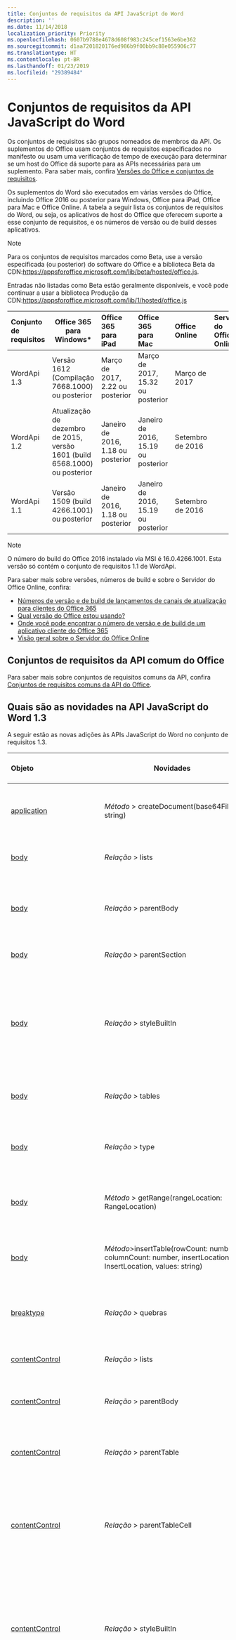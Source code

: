 ```yaml
---
title: Conjuntos de requisitos da API JavaScript do Word
description: ''
ms.date: 11/14/2018
localization_priority: Priority
ms.openlocfilehash: 0607b9788e4678d608f983c245cef1563e6be362
ms.sourcegitcommit: d1aa7201820176ed986b9f00bb9c88e055906c77
ms.translationtype: HT
ms.contentlocale: pt-BR
ms.lasthandoff: 01/23/2019
ms.locfileid: "29389484"
---
```

# <a name="word-javascript-api-requirement-sets"></a>Conjuntos de requisitos da API JavaScript do Word

Os conjuntos de requisitos são grupos nomeados de membros da API. Os suplementos do Office usam conjuntos de requisitos especificados no manifesto ou usam uma verificação de tempo de execução para determinar se um host do Office dá suporte para as APIs necessárias para um suplemento. Para saber mais, confira [Versões do Office e conjuntos de requisitos](https://docs.microsoft.com/office/dev/add-ins/develop/office-versions-and-requirement-sets).

Os suplementos do Word são executados em várias versões do Office, incluindo Office 2016 ou posterior para Windows, Office para iPad, Office para Mac e Office Online. A tabela a seguir lista os conjuntos de requisitos do Word, ou seja, os aplicativos de host do Office que oferecem suporte a esse conjunto de requisitos, e os números de versão ou de build desses aplicativos.

> [!NOTE]
> Para os conjuntos de requisitos marcados como Beta, use a versão especificada (ou posterior) do software do Office e a biblioteca Beta da CDN:https://appsforoffice.microsoft.com/lib/beta/hosted/office.js.
> 
> Entradas não listadas como Beta estão geralmente disponíveis, e você pode continuar a usar a biblioteca Produção da CDN:https://appsforoffice.microsoft.com/lib/1/hosted/office.js

|  Conjunto de requisitos  |   Office 365 para Windows\*  |  Office 365 para iPad  |  Office 365 para Mac  | Office Online  | Servidor do Office Online  |
|:-----|-----|:-----|:-----|:-----|:-----|
| WordApi 1.3 | Versão 1612 (Compilação 7668.1000) ou posterior| Março de 2017, 2.22 ou posterior | Março de 2017, 15.32 ou posterior| Março de 2017 ||
| WordApi 1.2  | Atualização de dezembro de 2015, versão 1601 (build 6568.1000) ou posterior | Janeiro de 2016, 1.18 ou posterior | Janeiro de 2016, 15.19 ou posterior| Setembro de 2016 | |
| WordApi 1.1  | Versão 1509 (build 4266.1001) ou posterior| Janeiro de 2016, 1.18 ou posterior | Janeiro de 2016, 15.19 ou posterior| Setembro de 2016 | |

> [!NOTE]
> O número do build do Office 2016 instalado via MSI é 16.0.4266.1001. Esta versão só contém o conjunto de requisitos 1.1 de WordApi.

Para saber mais sobre versões, números de build e sobre o Servidor do Office Online, confira:

- 
  [Números de versão e de build de lançamentos de canais de atualização para clientes do Office 365](https://support.office.com/article/version-and-build-numbers-of-update-channel-releases-ae942449-1fca-4484-898b-a933ea23def7)
- [Qual versão do Office estou usando?](https://support.office.com/article/What-version-of-Office-am-I-using-932788b8-a3ce-44bf-bb09-e334518b8b19)
- 
  [Onde você pode encontrar o número de versão e de build de um aplicativo cliente do Office 365](https://support.office.com/article/version-and-build-numbers-of-update-channel-releases-ae942449-1fca-4484-898b-a933ea23def7)
- [Visão geral sobre o Servidor do Office Online](https://docs.microsoft.com/officeonlineserver/office-online-server-overview)

## <a name="office-common-api-requirement-sets"></a>Conjuntos de requisitos da API comum do Office

Para saber mais sobre conjuntos de requisitos comuns da API, confira [Conjuntos de requisitos comuns da API do Office](office-add-in-requirement-sets.md).

## <a name="whats-new-in-word-javascript-api-13"></a>Quais são as novidades na API JavaScript do Word 1.3 

A seguir estão as novas adições às APIs JavaScript do Word no conjunto de requisitos 1.3. 

|Objeto| Novidades| Descrição|Conjunto de requisitos| 
|:-----|-----|:----|:----| 
|[application](/javascript/api/word/word.application)|_Método_ > createDocument(base64File: string) | Cria um novo documento usando um arquivo .docx codificado em base64. Somente leitura.|1.3|
|[body](/javascript/api/word/word.body)|_Relação_ > lists|Obtém a coleção de listas de objetos no corpo. Somente leitura.|1.3|
|[body](/javascript/api/word/word.body)|_Relação_ > parentBody|Obtém o corpo pai do corpo. Por exemplo, o corpo pai do corpo de uma célula de tabela poderia ser um cabeçalho. Somente leitura.|1.3|
|[body](/javascript/api/word/word.body)|_Relação_ > parentSection|Obtém a seção pai do corpo. Somente leitura.|1.3|
|[body](/javascript/api/word/word.body)|_Relação_ > styleBuiltIn|Obtém ou define o nome do estilo interno para o corpo. Use esta propriedade para estilos internos que são portáteis entre localidades. Para usar estilos personalizados ou nomes de estilo localizados, confira a propriedade "estilo".|1.3|
|[body](/javascript/api/word/word.body)|_Relação_ > tables|Obtém a coleção de tabelas de objetos no corpo. Somente leitura.|1.3|
|[body](/javascript/api/word/word.body)|_Relação_ > type|Obtém o tipo do corpo. O tipo pode ser 'MainDoc', 'Section', 'Header', 'Footer' ou 'TableCell'. Somente leitura.|1.3|
|[body](/javascript/api/word/word.body)|_Método_ > getRange(rangeLocation: RangeLocation)|Obtém o corpo todo, ou então, os pontos inicial ou final do corpo, como um intervalo.|1.3|
|[body](/javascript/api/word/word.body)|_Método_>insertTable(rowCount: number, columnCount: number, insertLocation: InsertLocation, values: string)|Insere uma tabela com a quantidade especificada de linhas e colunas. O valor de insertLocation pode ser 'Start' ou 'End'.|1.3|
|[breaktype](/javascript/api/word/word.breaktype)|_Relação_ > quebras|Especifica a forma de uma quebra de: linha, a página ou tipo de seção. Somente leitura.|1.3|
|[contentControl](/javascript/api/word/word.contentcontrol)|_Relação_ > lists|Obtém a coleção de listas de objetos no controle de conteúdo. Somente leitura.|1.3|
|[contentControl](/javascript/api/word/word.contentcontrol)|_Relação_ > parentBody|Obtém o corpo pai do controle de conteúdo. Somente leitura.|1.3|
|[contentControl](/javascript/api/word/word.contentcontrol)|_Relação_ > parentTable|Obtém a tabela que contém o controle de conteúdo. Retorna um objeto nulo se não estiver contido em uma tabela. Somente leitura.|1.3|
|[contentControl](/javascript/api/word/word.contentcontrol)|_Relação_ > parentTableCell|Obtém a célula de tabela que contém o controle de conteúdo. Retorna um objeto nulo se não estiver contido em uma célula de tabela. Somente leitura.|1.3|
|[contentControl](/javascript/api/word/word.contentcontrol)|_Relação_ > styleBuiltIn|Obtém ou define o nome do estilo interno para o controle de conteúdo. Use esta propriedade para estilos internos que são portáteis entre localidades. Para usar estilos personalizados ou nomes de estilo localizados, confira a propriedade "estilo".|1.3|
|[contentControl](/javascript/api/word/word.contentcontrol)|_Relação_ > subtype|Obtém o subtipo de controle de conteúdo. O subtipo pode ser 'RichTextInline', 'RichTextParagraphs', 'RichTextTableCell', 'RichTextTableRow' e 'RichTextTable' para controles de conteúdo em rich text. Somente leitura.|1.3|
|[contentControl](/javascript/api/word/word.contentcontrol)|_Relação_ > tables|Obtém a coleção de objetos de tabela no controle de conteúdo. Somente leitura.|1.3|
|[contentControl](/javascript/api/word/word.contentcontrol)|_Método_ > getRange(rangeLocation: RangeLocation)|Obtém o controle de todo o conteúdo, ou então, os pontos inicial ou final do controle de conteúdo, como um intervalo.|1.3|
|[contentControl](/javascript/api/word/word.contentcontrol)|_Método_ > getTextRanges (endingMarks: string, trimSpacing: bool)|Obtém os intervalos de texto no controle de conteúdo usando marcas de pontuação e/ou outras marcas finais.|1.3|
|[contentControl](/javascript/api/word/word.contentcontrol)|_Método_>insertTable(rowCount: number, columnCount: number, insertLocation: InsertLocation, values: string)|Insere uma tabela com a quantidade especificada de linhas e colunas dentro ou próxima do controle de conteúdo. O valor de insertLocation pode ser 'Start', 'End', 'Before' ou 'After'.|1.3|
|[contentControl](/javascript/api/word/word.contentcontrol)|_Método_> split(delimiters: string[], multiParagraphs: bool, trimDelimiters: bool, trimSpacing: bool)|Divide o controle de conteúdo em intervalos filho usando delimitadores.|1.3|
|[contentControlCollection](/javascript/api/word/word.contentcontrolcollection)|_Método_getByTypes(types: ContentControlType)|Obtém os controles de conteúdo com os tipos e/ou subtipos especificados.|1.3|
|[contentControlCollection](/javascript/api/word/word.contentcontrolcollection)|_Método_ > getFirst()|Obtém o primeiro controle de conteúdo nesta coleção.|1.3|
|[customProperty](/javascript/api/word/word.customproperty)|_Propriedade_ > key|Obtém a chave da propriedade personalizada. Somente leitura. |1.3|
|[customProperty](/javascript/api/word/word.customproperty)|_Propriedade_ > value|Obtém ou define o valor da propriedade personalizada.|1.3|
|[customProperty](/javascript/api/word/word.customproperty)|_Relação_ > type|Obtém o tipo de valor da propriedade personalizada. Somente leitura.|1.3|
|[customProperty](/javascript/api/word/word.customproperty)|_Método_ > Delete()|Exclui a propriedade personalizada.|1.3|
|[customPropertyCollection](/javascript/api/word/word.custompropertycollection)|_Propriedade_ > itens|Uma coleção de objetos customProperty. Somente leitura.|1.3|
|[customPropertyCollection](/javascript/api/word/word.custompropertycollection)|_Método_ > deleteAll()|Exclui todas as propriedades personalizadas nesta coleção.|1.3|
|[customPropertyCollection](/javascript/api/word/word.custompropertycollection)|_Método_ > getCount()|Obtém a contagem das propriedades personalizadas.|1.3|
|[customPropertyCollection](/javascript/api/word/word.custompropertycollection)|_Método_ > getItem(key: string)|Obtém um objeto de propriedade personalizada por sua chave, que diferencia maiúsculas de minúsculas.|1.3|
|[customPropertyCollection](/javascript/api/word/word.custompropertycollection)|_Método_ > set(key: string, value: object)|Cria ou define uma propriedade personalizada.|1.3|
|[document](/javascript/api/word/word.document)|_Relação_ > properties|Obtém as propriedades do documento atual. Somente leitura.|1.3|
|[documentCreated](/javascript/api/word/word.documentcreated)|_Método_ > open()|Abra o documento.|1.3|
|[documentProperties](/javascript/api/word/word.documentproperties)|_Propriedade_ > applicationName|Obtém o nome do aplicativo do documento. Somente leitura.|1.3|
|[documentProperties](/javascript/api/word/word.documentproperties)|_Propriedade_ > author|Obtém ou define o autor do documento.|1.3|
|[documentProperties](/javascript/api/word/word.documentproperties)|_Propriedade_ > category|Obtém ou define a categoria do documento.|1.3|
|[documentProperties](/javascript/api/word/word.documentproperties)|_Propriedade_ > comments|Obtém ou define os comentários do documento.|1.3|
|[documentProperties](/javascript/api/word/word.documentproperties)|_Propriedade_ > company|Obtém ou define a empresa do documento.|1.3|
|[documentProperties](/javascript/api/word/word.documentproperties)|_Propriedade_ > format|Obtém ou define o formato do documento.|1.3|
|[documentProperties](/javascript/api/word/word.documentproperties)|_Propriedade_ > keywords|Obtém ou define as palavras-chave do documento.|1.3|
|[documentProperties](/javascript/api/word/word.documentproperties)|_Propriedade_ > lastAuthor|Obtém ou define o último autor do documento.|1.3|
|[documentProperties](/javascript/api/word/word.documentproperties)|_Propriedade_ > manager|Obtém ou define o gerenciador do documento.|1.3|
|[documentProperties](/javascript/api/word/word.documentproperties)|_Propriedade_ > revisionNumber|Obtém o número de revisão do documento. Somente leitura.|1.3|
|[documentProperties](/javascript/api/word/word.documentproperties)|_Propriedade_ > security|Obtém a segurança do documento. Somente leitura.|1.3|
|[documentProperties](/javascript/api/word/word.documentproperties)|_Propriedade_ > subject|Obtém ou define o assunto do documento.|1.3|
|[documentProperties](/javascript/api/word/word.documentproperties)|_Propriedade_ > template|Obtém o modelo do documento. Somente leitura.|1.3|
|[documentProperties](/javascript/api/word/word.documentproperties)|_Propriedade_ > title|Obtém ou define o título do documento.|1.3|
|[documentProperties](/javascript/api/word/word.documentproperties)|_Relação_ > creationDate|Obtém a data de criação do documento. Somente leitura.|1.3|
|[documentProperties](/javascript/api/word/word.documentproperties)|_Relação_ > customProperties|Obtém a coleção de propriedades personalizadas do documento. Somente leitura.|1.3|
|[documentProperties](/javascript/api/word/word.documentproperties)|_Relação_ > lastPrintDate|Obtém a data de impressão do documento. Somente leitura.|1.3|
|[documentProperties](/javascript/api/word/word.documentproperties)|_Relação_ > lastSaveTime|Obtém a hora em que o documento foi salvo pela última vez. Somente leitura.|1.3|
|[inlinePicture](/javascript/api/word/word.inlinepicture)|_Relação_ > parentTable|Obtém a tabela que contém a imagem embutida. Retorna um objeto nulo se não estiver contido em uma tabela. Somente leitura.|1.3|
|[inlinePicture](/javascript/api/word/word.inlinepicture)|_Relação_ > parentTableCell|Obtém a célula de tabela que contém a imagem embutida. Retorna um objeto nulo se não estiver contido em uma célula de tabela. Somente leitura.|1.3|
|[inlinePicture](/javascript/api/word/word.inlinepicture)|_Método_ > getNext()|Obtém a próxima imagem embutida.|1.3|
|[inlinePicture](/javascript/api/word/word.inlinepicture)|_Método_ > getRange(rangeLocation: RangeLocation)|Obtém a imagem, ou então, os pontos inicial ou final da imagem, como um intervalo.|1.3|
|[inlinePictureCollection](/javascript/api/word/word.inlinepicturecollection)|_Método_ > getFirst()|Obtém a primeira imagem embutida nesta coleção.|1.3|
|[list](/javascript/api/word/word.list)|_Propriedade_ > id|Obtém a id da lista. Somente leitura.|1.3|
|[list](/javascript/api/word/word.list)|_Propriedade_ > levelExistences|Verifica se cada um dos 9 níveis existe na lista. Um valor true indica que o nível existe, o que significa que há pelo menos um item de lista nesse nível. Somente leitura.|1.3|
|[list](/javascript/api/word/word.list)|_Relação_ > levelTypes|Obtém todos os tipos de nível 9 na lista. Cada tipo pode ser 'Bullet', 'Number' ou 'Picture'. Somente leitura.|1.3|
|[list](/javascript/api/word/word.list)|_Relação_ > paragraphs|Obtém parágrafos na lista. Somente leitura.|1.3|
|[lista](/javascript/api/word/word.list)|_Método_getLevelParagraphs(level: number)|Obtém os parágrafos que ocorrem no nível especificado na lista.|1.3|
|[lista](/javascript/api/word/word.list)|_Método_> getLevelString(level: number)|Obtém o marcador, o número ou a imagem no nível especificado como uma cadeia de caracteres.|1.3|
|[lista](/javascript/api/word/word.list)|_Método_>insertParagraph(paragraphText: string, insertLocation: InsertLocation)|Insere um parágrafo no local especificado. O valor de insertLocation pode ser 'Start', 'End', 'Before' ou 'After'.|1.3|
|[lista](/javascript/api/word/word.list)|_Método_> setLevelAlignment(level: number, alignment: Alignment)|Define o alinhamento do marcador, o número ou a imagem no nível especificado na lista.|1.3|
|[lista](/javascript/api/word/word.list)|_Método_> setLevelBullet(level: number, listBullet: ListBullet, charCode: number, fontName: string)|Define o formato de marcador no nível especificado na lista. Se o marcador é 'Custom', o charCode é necessário.|1.3|
|[lista](/javascript/api/word/word.list)|_Método_ > setLevelIndents(level: number, textIndent: float, textIndent: float)|Define os dois recuos do nível especificado na lista.|1.3|
|[lista](/javascript/api/word/word.list)|_Método_ > setLevelNumbering(level: number, listNumbering: ListNumbering, formatString: object[])|Define o formato de numeração no nível especificado na lista.|1.3|
|[lista](/javascript/api/word/word.list)|_Método_> setLevelStartingNumber(level: number, startingNumber: number)|Define o número inicial no nível especificado na lista. O valor padrão é 1.|1.3|
|[listCollection](/javascript/api/word/word.listcollection)|_Propriedade_ > itens|Uma coleção de objetos de lista. Somente leitura.|1.3|
|[listCollection](/javascript/api/word/word.listcollection)|_Método_> getById(id: number)|Obtém uma lista por seu identificador.|1.3|
|[listCollection](/javascript/api/word/word.listcollection)|_Método_ > getFirst()|Obtém a primeira lista nesta coleção.|1.3|
|[listCollection](/javascript/api/word/word.listcollection)|_Método_ > getItem(index: number)|Obtém um objeto de lista por seu índice na coleção.|1.3|
|[listItem](/javascript/api/word/word.listitem)|_Propriedade_ > level|Obtém ou define o nível do item na lista.|1.3|
|[listItem](/javascript/api/word/word.listitem)|_Propriedade_ > listString|Obtém o marcador de item de lista, o número ou a imagem como uma cadeia de caracteres. Somente leitura.|1.3|
|[listItem](/javascript/api/word/word.listitem)|_Propriedade_ > siblingIndex|Obtém o número da ordem de item de lista em relação a seus irmãos. Somente leitura.|1.3|
|[listItem](/javascript/api/word/word.listitem)|_Método_ > getAncestor(parentOnly: bool)|Obtém o pai do item de lista ou o ancestral mais próximo se o pai não existir.|1.3|
|[listItem](/javascript/api/word/word.listitem)|_Método_ > getDescendants(directChildrenOnly: bool)|Obtém todos os itens de lista descendentes do item de lista.|1.3|
|[paragraph](/javascript/api/word/word.paragraph)|_Propriedade_ > isLastParagraph|Indica que o parágrafo é o último dentro do corpo do pai. Somente leitura.|1.3|
|[paragraph](/javascript/api/word/word.paragraph)|_Propriedade_ > isListItem|Verifica se o parágrafo é um item da lista. Somente leitura.|1.3|
|[paragraph](/javascript/api/word/word.paragraph)|_Propriedade_ > tableNestingLevel|Obtém o nível da tabela do parágrafo. Retorna 0 se o parágrafo não estiver em uma tabela. Somente leitura.|1.3|
|[paragraph](/javascript/api/word/word.paragraph)|_Relação_ > list|Obtém a lista à qual pertence esse parágrafo. Retorna um objeto nulo se o parágrafo não estiver em uma lista. Somente leitura.|1.3|
|[paragraph](/javascript/api/word/word.paragraph)|_Relação_ > listItem|Obtém o ListItem para o parágrafo. Retorna um objeto nulo se o parágrafo não fizer parte de uma lista. Somente leitura.|1.3|
|[paragraph](/javascript/api/word/word.paragraph)|_Relação_ > parentBody|Obtém o corpo pai do parágrafo. Somente leitura.|1.3|
|[paragraph](/javascript/api/word/word.paragraph)|_Relação_ > parentTable|Obtém a tabela que contém o parágrafo. Retorna um objeto nulo se não estiver contido em uma tabela. Somente leitura.|1.3|
|[paragraph](/javascript/api/word/word.paragraph)|_Relação_ > parentTableCell|Obtém a célula de tabela que contém o parágrafo. Retorna um objeto nulo se não estiver contido em uma célula de tabela. Somente leitura.|1.3|
|[paragraph](/javascript/api/word/word.paragraph)|_Relação_ > styleBuiltIn|Obtém ou define o nome do estilo interno para o parágrafo. Use esta propriedade para estilos internos que são portáteis entre localidades. Para usar estilos personalizados ou nomes de estilo localizados, confira a propriedade "estilo".|1.3|
|[paragraph](/javascript/api/word/word.paragraph)|_Método_ > attachToList (listId: número nível: número)|Permite que o parágrafo ingresse em uma lista existente no nível especificado. Falhará se o parágrafo não puder ingressar na lista ou se o parágrafo já for um item da lista.|1.3|
|[paragraph](/javascript/api/word/word.paragraph)|_Método_ > detachFromList()|Move este parágrafo para fora de sua lista, caso o parágrafo seja um item da lista.|1.3|
|[paragraph](/javascript/api/word/word.paragraph)|_Método_ > getNext()|Obtém o próximo parágrafo.|1.3|
|[paragraph](/javascript/api/word/word.paragraph)|_Método_ > getPrevious()|Obtém o parágrafo anterior.|1.3|
|[paragraph](/javascript/api/word/word.paragraph)|_Método_ > getRange(rangeLocation: RangeLocation)|Obtém o parágrafo inteiro, ou então, os pontos inicial ou final do parágrafo, como um intervalo.|1.3|
|[paragraph](/javascript/api/word/word.paragraph)|_Método_ > getTextRanges (endingMarks: string, trimSpacing: bool)|Obtém os intervalos de texto no parágrafo usando marcas de pontuação e/ou outras marcas finais.|1.3|
|[paragraph](/javascript/api/word/word.paragraph)|_Método_>insertTable(rowCount: number, columnCount: number, insertLocation: InsertLocation, values: string)|Insere uma tabela com a quantidade especificada de linhas e colunas. O valor de insertLocation pode ser 'Before' ou 'After'.|1.3|
|[paragraph](/javascript/api/word/word.paragraph)|_Método_ > split(delimiters: string[], trimDelimiters: bool, trimSpacing: bool)|Divide o parágrafo em intervalos filho usando delimitadores.|1.3|
|[paragraph](/javascript/api/word/word.paragraph)|_Método_ > startNewList()|Inicia uma nova lista com este parágrafo. Falhará se o parágrafo já for um item da lista.|1.3|
|[paragraphCollection](/javascript/api/word/word.paragraphcollection)|_Método_ > getFirst()|Obtém o primeiro parágrafo nesta coleção.|1.3|
|[paragraphCollection](/javascript/api/word/word.paragraphcollection)|_Método_ > getLast()|Obtém o último parágrafo nesta coleção.|1.3|
|[range](/javascript/api/word/word.range)|_Propriedade_ > hiperlink|Obtém o primeiro hiperlink no intervalo ou define um hiperlink no intervalo. Todos os hiperlinks no intervalo são excluídos quando você configura um novo hiperlink no intervalo. Use um caractere newline ('\n') para separar a parte de endereço da parte de local opcional.|1.3|
|[range](/javascript/api/word/word.range)|_Propriedade_ > isEmpty|Verifica se o comprimento do intervalo é zero. Somente leitura.|1.3|
|[range](/javascript/api/word/word.range)|_Relação_ > lists|Obtém a coleção de listas de objetos no intervalo. Somente leitura.|1.3|
|[range](/javascript/api/word/word.range)|_Relação_ > parentBody|Obtém o corpo pai do intervalo. Somente leitura.|1.3|
|[range](/javascript/api/word/word.range)|_Relação_ > parentTable|Obtém a tabela que contém o intervalo. Retorna nulo se não estiver contido em uma tabela. Somente leitura.|1.3|
|[range](/javascript/api/word/word.range)|_Relação_ > parentTableCell|Obtém a célula de tabela que contém o intervalo. Retorna um objeto nulo se não estiver contido em uma célula de tabela. Somente leitura.|1.3|
|[range](/javascript/api/word/word.range)|_Relação_ > styleBuiltIn|Obtém ou define o nome do estilo interno para o intervalo. Use esta propriedade para estilos internos que são portáteis entre localidades. Para usar estilos personalizados ou nomes de estilo localizados, confira a propriedade "estilo".|1.3|
|[range](/javascript/api/word/word.range)|_Relação_ > tables|Obtém a coleção de tabelas de objetos no intervalo. Somente leitura.|1.3|
|[range](/javascript/api/word/word.range)|_Método_ > compareLocationWith(range: Range)|Compara o local deste intervalo com a localização de outro intervalo.|1.3|
|[range](/javascript/api/word/word.range)|_Método_ > expandTo(range: Range)|Retorna um novo intervalo que se estende a partir deste intervalo em qualquer direção para cobrir outro intervalo. Este intervalo não é alterado.|1.3|
|[range](/javascript/api/word/word.range)|_Método_ > getHyperlinkRanges()|Obtém intervalos filho de hiperlink dentro do intervalo.|1.3|
|[range](/javascript/api/word/word.range)|_Método_ > getNextTextRange (endingMarks: cadeia de caracteres, trimSpacing: bool)|Obtém o próximo intervalo de texto usando marcas de pontuação e/ou outras marcas finais.|1.3|
|[range](/javascript/api/word/word.range)|_Método_ > getRange(rangeLocation: RangeLocation)|Clona o intervalo, ou então, obtém os pontos inicial ou final do intervalo como um novo intervalo.|1.3|
|[range](/javascript/api/word/word.range)|_Método_ > getTextRanges (endingMarks: string, trimSpacing: bool)|Obtém os intervalos filho do texto no parágrafo usando marcas de pontuação e/ou outras marcas finais.|1.3|
|[range](/javascript/api/word/word.range)|_Método_>insertTable(rowCount: number, columnCount: number, insertLocation: InsertLocation, values: string)|Insere uma tabela com a quantidade especificada de linhas e colunas. O valor de insertLocation pode ser 'Before' ou 'After'.|1.3|
|[range](/javascript/api/word/word.range)|_Método_ > intersectWith(range: Range)|Retorna um novo intervalo como ponto de interseção deste intervalo com outro intervalo. Este intervalo não é alterado.|1.3|
|[range](/javascript/api/word/word.range)|_Método_> split(delimiters: string[], multiParagraphs: bool, trimDelimiters: bool, trimSpacing: bool)|Divide o intervalo em intervalos filho usando delimitadores.|1.3|
|[rangeCollection](/javascript/api/word/word.rangecollection)|_Propriedade_ > itens|Uma coleção de objetos de intervalo. Somente leitura.|1.3|
|[rangeCollection](/javascript/api/word/word.rangecollection)|_Método_ > getFirst()|Obtém o primeiro intervalo nesta coleção.|1.3|
|[rangeCollection](/javascript/api/word/word.rangecollection)|_Método_ > getItem(index: number)|Obtém um objeto de intervalo por seu índice na coleção.|1.3|
|[requestContext](/javascript/api/word/word.requestcontext)|_Método_ > carregar (objeto: objeto, a opção: objeto)|Preenche o objeto proxy criado na camada JavaScript com a propriedade e as opções especificadas no parâmetro. |1.3|
|[requestContext](/javascript/api/word/word.requestcontext)|_Método_ > sync()|Envia a fila de solicitações para o Word e retorna um objeto Promise, que pode ser usado para o encadeamento de mais ações.|1.3|
|[section](/javascript/api/word/word.section)|_Método_ > getNext()|Obtém a próxima seção.|1.3|
|[sectionCollection](/javascript/api/word/word.sectioncollection)|_Método_ > getFirst()|Obtém a primeira seção nesta coleção.|1.3|
|[table](/javascript/api/word/word.table)|_Propriedade_ > headerRowCount|Obtém e define o número de linhas de cabeçalho.|1.3|
|[table](/javascript/api/word/word.table)|_Propriedade_ > height|Obtém a altura da tabela em pontos. Somente leitura.|1.3|
|[table](/javascript/api/word/word.table)|_Propriedade_ > isUniform|Indica se todas as linhas de tabela são uniformes. Somente leitura.|1.3|
|[table](/javascript/api/word/word.table)|_Propriedade_ > nestingLevel|Obtém o nível de aninhamento da tabela. Tabelas de nível superior têm o nível 1. Somente leitura.|1.3|
|[table](/javascript/api/word/word.table)|_Propriedade_ > rowCount|Obtém a quantidade de linhas na tabela. Somente leitura.|1.3|
|[table](/javascript/api/word/word.table)|_Propriedade_ > shadingColor|Obtém e define a cor de sombreamento.|1.3|
|[table](/javascript/api/word/word.table)|_Propriedade_ > style|Obtém ou define o nome do estilo usado para a tabela. Use esta propriedade de estilos personalizados e nomes de estilo localizados. Para usar os estilos internos que são portáteis entre localidades, confira a propriedade "styleBuiltIn".|1.3|
|[table](/javascript/api/word/word.table)|_Propriedade_ > styleBandedColumns|Obtém e define se a tabela tem colunas em tiras.|1.3|
|[table](/javascript/api/word/word.table)|_Propriedade_ > styleBandedRows|Obtém e define se a tabela tem linhas em tiras.|1.3|
|[table](/javascript/api/word/word.table)|_Propriedade_ > styleFirstColumn|Obtém e define se a tabela tem uma primeira coluna com um estilo especial.|1.3|
|[table](/javascript/api/word/word.table)|_Propriedade_ > styleLastColumn|Obtém e define se a tabela tem uma última coluna com um estilo especial.|1.3|
|[table](/javascript/api/word/word.table)|_Propriedade_ > styleTotalRow|Obtém e define se a tabela tem uma (última) linha total com um estilo especial.|1.3|
|[table](/javascript/api/word/word.table)|_Propriedade_ > values|Obtém e define os valores de texto na tabela, como uma matriz de Javascript 2D.|1.3|
|[table](/javascript/api/word/word.table)|_Propriedade_ > width|Obtém e define a largura da tabela em pontos.|1.3|
|[table](/javascript/api/word/word.table)|_Relação_ > font|Obtém a fonte. Use isto para obter e definir o nome, o tamanho e a cor da fonte, além de outras propriedades. Somente leitura.|1.3|
|[table](/javascript/api/word/word.table)|_Relação_ > horizontalAlignment|Obtém e define o alinhamento horizontal de cada célula na tabela. O valor pode ser 'left', 'centered', 'right' ou 'justified'.|1.3|
|[table](/javascript/api/word/word.table)|_Relação_ > paragraphAfter|Obtém o parágrafo após a tabela. Somente leitura.|1.3|
|[table](/javascript/api/word/word.table)|_Relação_ > paragraphBefore|Obtém o parágrafo antes da tabela. Somente leitura.|1.3|
|[table](/javascript/api/word/word.table)|_Relação_ > parentBody|Obtém o corpo pai da tabela. Somente leitura.|1.3|
|[table](/javascript/api/word/word.table)|_Relação_ > parentContentControl|Obtém o controle de conteúdo que contém a tabela. Somente leitura.|1.3|
|[table](/javascript/api/word/word.table)|_Relação_ > parentTable|Obtém a tabela que contém esta tabela. Retorna um objeto nulo se não estiver contido em uma tabela. Somente leitura.|1.3|
|[table](/javascript/api/word/word.table)|_Relação_ > parentTableCell|Obtém a célula de tabela que contém esta tabela. Retorna um objeto nulo se não estiver contido em uma célula de tabela. Somente leitura.|1.3|
|[table](/javascript/api/word/word.table)|_Relação_ > rows|Obtém todas as linhas da tabela. Somente leitura.|1.3|
|[table](/javascript/api/word/word.table)|_Relação_ > styleBuiltIn|Obtém ou define o nome do estilo interno para a tabela. Use esta propriedade para estilos internos que são portáteis entre localidades. Para usar estilos personalizados ou nomes de estilo localizados, confira a propriedade "estilo".|1.3|
|[table](/javascript/api/word/word.table)|_Relação_ > tables|Obtém as tabelas filho aninhadas em um nível mais profundo. Somente leitura.|1.3|
|[table](/javascript/api/word/word.table)|_Relação_ > verticalAlignment|Obtém e define o alinhamento vertical de cada célula na tabela. O valor pode ser 'top', 'center' ou 'bottom'.|1.3|
|[table](/javascript/api/word/word.table)|_Método_>addColumns(insertLocation: InsertLocation, columnCount: number, values: string)|Adiciona colunas ao início ou no final da tabela, usando a primeira ou última coluna existente como um modelo. Isto é aplicável às tabelas uniformes. Os valores de cadeia de caracteres, se especificado, são definidos nas linhas recém-inseridas.|1.3|
|[table](/javascript/api/word/word.table)|_Método_> addRows(insertLocation: InsertLocation, rowCount: number, values: string)|Adiciona linhas ao início ou no final da tabela, usando a primeira ou última linha existente como um modelo. Os valores de cadeia de caracteres, se especificado, são definidos nas linhas recém-inseridas.|1.3|
|[table](/javascript/api/word/word.table)|_Método_ > autoFitContents()|Autoajusta as colunas da tabela para a largura do seu conteúdo.|1.3|
|[table](/javascript/api/word/word.table)|_Método_ > autoFitWindow()|Autoajusta as colunas da tabela para a largura da janela.|1.3|
|[table](/javascript/api/word/word.table)|_Método_ > clear()|Limpa o conteúdo da tabela.|1.3|
|[table](/javascript/api/word/word.table)|_Método_ > Delete()|Exclui toda a tabela.|1.3|
|[table](/javascript/api/word/word.table)|_Método_ > deleteColumns (columnIndex: número NúmeroDeColunas: número)|Exclui colunas específicas. Isto é aplicável às tabelas uniformes.|1.3|
|[table](/javascript/api/word/word.table)|_Método_ > deleteRows (rowIndex: número rowCount: número)|Exclui linha específicas.|1.3|
|[table](/javascript/api/word/word.table)|_Método_ > distributeColumns()|Distribui uniformemente a largura das colunas.|1.3|
|[table](/javascript/api/word/word.table)|_Método_ > distributeRows()|Distribui uniformemente a altura das linhas.|1.3|
|[table](/javascript/api/word/word.table)|_Método_>getBorder(borderLocation: BorderLocation)|Obtém o estilo de borda para a borda especificada.|1.3|
|[table](/javascript/api/word/word.table)|_Método_getCell(rowIndex: number, cellIndex: number)|Obtém a célula da tabela em uma linha e coluna especificada.|1.3|
|[table](/javascript/api/word/word.table)|_Método_ > getCellPadding(cellPaddingLocation: CellPaddingLocation)|Obtém o preenchimento de célula em pontos.|1.3|
|[table](/javascript/api/word/word.table)|_Método_ > getNext()|Obtém a próxima tabela.|1.3|
|[table](/javascript/api/word/word.table)|_Método_ > getRange(rangeLocation: RangeLocation)|Obtém o intervalo que contém esta tabela, ou o intervalo no início ou no final da tabela.|1.3|
|[table](/javascript/api/word/word.table)|_Método_ > insertContentControl()|Insere um controle de conteúdo na tabela.|1.3|
|[table](/javascript/api/word/word.table)|_Método_>insertParagraph(paragraphText: string, insertLocation: InsertLocation)|Insere um parágrafo no local especificado. O valor de insertLocation pode ser 'Before' ou 'After'.|1.3|
|[table](/javascript/api/word/word.table)|_Método_>insertTable(rowCount: number, columnCount: number, insertLocation: InsertLocation, values: string)|Insere uma tabela com a quantidade especificada de linhas e colunas. O valor de insertLocation pode ser 'Before' ou 'After'.|1.3|
|[table](/javascript/api/word/word.table)|_Método_ > search(searchText: string, searchOptions: ParamTypeStrings.SearchOptions)|Executa uma pesquisa com os searchOptions especificados no escopo do objeto de tabela. Os resultados da pesquisa são uma coleção de objetos de intervalo.|1.3|
|[table](/javascript/api/word/word.table)|_Método_ > select(selectionMode: SelectionMode)|Seleciona a tabela, ou então, a posição no início ou no final da tabela e navega na interface do usuário do Word até ela.|1.3|
|[table](/javascript/api/word/word.table)|_Método_ > setCellPadding(cellPaddingLocation: CellPaddingLocation, cellPadding: float)|Define o preenchimento de célula em pontos.|1.3|
|[tableBorder](/javascript/api/word/word.tableborder)|_Propriedade_ > color|Obtém ou define a cor da borda da tabela, como um valor hexadecimal ou nome.|1.3|
|[tableBorder](/javascript/api/word/word.tableborder)|_Propriedade_ > width|Obtém ou define a largura, em pontos, da borda da tabela. Não aplicável a tipos de borda de tabela que têm larguras fixas.|1.3|
|[tableBorder](/javascript/api/word/word.tableborder)|_Relação_ > type|Obtém ou define o tipo de borda da tabela.|1.3|
|[tableCell](/javascript/api/word/word.tablecell)|_Propriedade_ > cellIndex|Obtém o índice da célula em sua linha. Somente leitura.|1.3|
|[tableCell](/javascript/api/word/word.tablecell)|_Propriedade_ > columnWidth|Obtém e define a largura da coluna da célula em pontos. Isto é aplicável às tabelas uniformes.|1.3|
|[tableCell](/javascript/api/word/word.tablecell)|_Propriedade_ > rowIndex|Obtém o índice da linha da célula na tabela. Somente leitura.|1.3|
|[tableCell](/javascript/api/word/word.tablecell)|_Propriedade_ > shadingColor|Obtém ou define a cor de sombreamento da célula. Você pode definir a cor no formato "#RRGGBB" ou usando o nome da cor.|1.3|
|[tableCell](/javascript/api/word/word.tablecell)|_Propriedade_ > value|Obtém e define o texto da célula.|1.3|
|[tableCell](/javascript/api/word/word.tablecell)|_Propriedade_ > width|Obtém a largura da célula em pontos. Somente leitura.|1.3|
|[tableCell](/javascript/api/word/word.tablecell)|_Relação_ > body|Obtém o objeto do corpo da célula. Somente leitura.|1.3|
|[tableCell](/javascript/api/word/word.tablecell)|_Relação_ > horizontalAlignment|Obtém e define o alinhamento horizontal da célula. O valor pode ser 'left', 'centered', 'right' ou 'justified'.|1.3|
|[tableCell](/javascript/api/word/word.tablecell)|_Relação_ > parentRow|Obtém a linha pai da célula. Somente leitura.|1.3|
|[tableCell](/javascript/api/word/word.tablecell)|_Relação_ > parentTable|Obtém a tabela pai da célula. Somente leitura.|1.3|
|[tableCell](/javascript/api/word/word.tablecell)|_Relação_ > verticalAlignment|Obtém e define o alinhamento vertical da célula. O valor pode ser 'top', 'center' ou 'bottom'.|1.3|
|[tableCell](/javascript/api/word/word.tablecell)|_Método_ > deleteColumn()|Exclui a coluna que contém essa célula. Isto é aplicável às tabelas uniformes.|1.3|
|[tableCell](/javascript/api/word/word.tablecell)|_Método_ > deleteRow()|Exclui a linha que contém essa célula.|1.3|
|[tableCell](/javascript/api/word/word.tablecell)|_Método_>getBorder(borderLocation: BorderLocation)|Obtém o estilo de borda para a borda especificada.|1.3|
|[tableCell](/javascript/api/word/word.tablecell)|_Método_ > getCellPadding(cellPaddingLocation: CellPaddingLocation)|Obtém o preenchimento de célula em pontos.|1.3|
|[tableCell](/javascript/api/word/word.tablecell)|_Método_ > getNext()|Obtém a próxima célula.|1.3|
|[tableCell](/javascript/api/word/word.tablecell)|_Método_ > insertColumns(insertLocation: InsertLocation, columnCount: number, values: string)|Adiciona colunas à esquerda ou à direita da célula, usando a coluna da célula como um modelo. Isto é aplicável às tabelas uniformes. Os valores de cadeia de caracteres, se especificado, são definidos nas linhas recém-inseridas.|1.3|
|[tableCell](/javascript/api/word/word.tablecell)|_Método_> insertRows(insertLocation: InsertLocation, rowCount: number, values: string)|Insere linhas acima ou abaixo da célula, usando a linha da célula como um modelo. Os valores de cadeia de caracteres, se especificado, são definidos nas linhas recém-inseridas.|1.3|
|[tableCell](/javascript/api/word/word.tablecell)|_Método_ > setCellPadding(cellPaddingLocation: CellPaddingLocation, cellPadding: float)|Define o preenchimento de célula em pontos.|1.3|
|[tableCellCollection](/javascript/api/word/word.tablecellcollection)|_Propriedade_ > itens|Uma coleção de objetos TableCell. Somente leitura.|1.3|
|[tableCellCollection](/javascript/api/word/word.tablecellcollection)|_Método_ > getFirst()|Obtém a primeira célula da tabela nesta coleção.|1.3|
|[tableCellCollection](/javascript/api/word/word.tablecellcollection)|_Método_ > getItem(index: number)|Obtém um objeto de célula de tabela pelo índice na coleção.|1.3|
|[tableCollection](/javascript/api/word/word.tablecollection)|_Propriedade_ > itens|Uma coleção de objetos de tabela. Somente leitura.|1.3|
|[tableCollection](/javascript/api/word/word.tablecollection)|_Método_ > getFirst()|Obtém a primeira tabela nesta coleção.|1.3|
|[tableCollection](/javascript/api/word/word.tablecollection)|_Método_ > getItem(index: number)|Obtém um objeto de tabela pelo índice na coleção.|1.3|
|[tableRow](/javascript/api/word/word.tablerow)|_Propriedade_ > cellCount|Obtém a quantidade de células na linha. Somente leitura.|1.3|
|[tableRow](/javascript/api/word/word.tablerow)|_Propriedade_ > isHeader|Verifica se a linha é uma linha de cabeçalho. Somente leitura. Para definir o número de linhas de cabeçalho, use HeaderRowCount no objeto de tabela. Somente leitura.|1.3|
|[tableRow](/javascript/api/word/word.tablerow)|_Propriedade_ > preferredHeight|Obtém e define a altura da linha preferencial em pontos.|1.3|
|[tableRow](/javascript/api/word/word.tablerow)|_Propriedade_ > rowIndex|Obtém o índice da linha em sua tabela pai. Somente leitura.|1.3|
|[tableRow](/javascript/api/word/word.tablerow)|_Propriedade_ > shadingColor|Obtém e define a cor de sombreamento.|1.3|
|[tableRow](/javascript/api/word/word.tablerow)|_Propriedade_ > values|Obtém e define os valores de texto na linha, como uma matriz de Javascript 1D.|1.3|
|[tableRow](/javascript/api/word/word.tablerow)|_Relação_ > cells|Obtém células. Somente leitura.|1.3|
|[tableRow](/javascript/api/word/word.tablerow)|_Relação_ > font|Obtém a fonte. Use isto para obter e definir o nome, o tamanho e a cor da fonte, além de outras propriedades. Somente leitura.|1.3|
|[tableRow](/javascript/api/word/word.tablerow)|_Relação_ > horizontalAlignment|Obtém e define o alinhamento horizontal de cada célula na linha. O valor pode ser 'left', 'centered', 'right' ou 'justified'.|1.3|
|[tableRow](/javascript/api/word/word.tablerow)|_Relação_ > parentTable|Obtém uma tabela pai. Somente leitura.|1.3|
|[tableRow](/javascript/api/word/word.tablerow)|_Relação_ > verticalAlignment|Obtém e define o alinhamento vertical das células na linha. O valor pode ser 'top', 'center' ou 'bottom'.|1.3|
|[tableRow](/javascript/api/word/word.tablerow)|_Método_ > clear()|Limpa o conteúdo da linha.|1.3|
|[tableRow](/javascript/api/word/word.tablerow)|_Método_ > Delete()|Exclui toda a linha.|1.3|
|[tableRow](/javascript/api/word/word.tablerow)|_Método_>getBorder(borderLocation: BorderLocation)|Obtém o estilo de borda das células na linha.|1.3|
|[tableRow](/javascript/api/word/word.tablerow)|_Método_ > getCellPadding(cellPaddingLocation: CellPaddingLocation)|Obtém o preenchimento de célula em pontos.|1.3|
|[tableRow](/javascript/api/word/word.tablerow)|_Método_ > getNext()|Obtém a próxima linha.|1.3|
|[tableRow](/javascript/api/word/word.tablerow)|_Método_> insertRows(insertLocation: InsertLocation, rowCount: number, values: string)|Insere linhas usando esta linha como um modelo. Se os valores forem especificados, insere os valores para as novas linhas.|1.3|
|[tableRow](/javascript/api/word/word.tablerow)|_Método_ > search(searchText: string, searchOptions: ParamTypeStrings.SearchOptions)|Executa uma pesquisa com os searchOptions especificados no escopo da linha. Os resultados da pesquisa são uma coleção de objetos de intervalo.|1.3|
|[tableRow](/javascript/api/word/word.tablerow)|_Método_ > select(selectionMode: SelectionMode)|Seleciona a linha e navega na interface do usuário do Word até ele.|1.3|
|[tableRow](/javascript/api/word/word.tablerow)|_Método_ > setCellPadding(cellPaddingLocation: CellPaddingLocation, cellPadding: float)|Define o preenchimento de célula em pontos.|1.3|
|[tableRowCollection](/javascript/api/word/word.tablerowcollection)|_Propriedade_ > itens|Uma coleção de objetos TableRow. Somente leitura.|1.3|
|[tableRowCollection](/javascript/api/word/word.tablerowcollection)|_Método_ > getFirst()|Obtém a primeira linha nesta coleção.|1.3|
|[tableRowCollection](/javascript/api/word/word.tablerowcollection)|_Método_ > getItem(index: number)|Obtém um objeto de linha de tabela por seu índice na coleção.|1.3|


## <a name="whats-new-in-word-javascript-api-12"></a>Quais são as novidades na API JavaScript do Word 1.2

A seguir estão as novas adições às APIs JavaScript do Word no conjunto de requisitos 1.2. 

|Objeto| Novidades| Descrição|Conjunto de requisitos|
|:-----|-----|:----|:----|
|[contentControl](/javascript/api/word/word.contentcontrol)|_Método_ > insertInlinePictureFromBase64(base64EncodedImage: string, insertLocation: InsertLocation)|Insere uma imagem embutida no local especificado dentro do controle de conteúdo. O valor de insertLocation pode ser 'Replace', 'Start' ou 'End'.|1.2|
|[inlinePicture](/javascript/api/word/word.inlinepicture)|_Relação_ > paragraph|Obtém o parágrafo pai que inclui a imagem embutida. Somente leitura.|1.2|
|[inlinePicture](/javascript/api/word/word.inlinepicture)|_Método_ > Delete()|Exclui a imagem embutida do documento.|1.2|
|[inlinePicture](/javascript/api/word/word.inlinepicture)|_Método_insertBreak(breakType: BreakType, insertLocation: InsertLocation)|Insere uma quebra no local especificado no documento principal. O valor de insertLocation pode ser 'Before' ou 'After'.|1.2|
|[inlinePicture](/javascript/api/word/word.inlinepicture)|_Método_insertFileFromBase64(base64File: string, insertLocation: InsertLocation)|Insere um documento no local especificado. O valor de insertLocation pode ser 'Before' ou 'After'.|1.2|
|[inlinePicture](/javascript/api/word/word.inlinepicture)|_Método_insertHtml(html: string, insertLocation: InsertLocation)|Insere HTML no local especificado. O valor de insertLocation pode ser 'Before' ou 'After'.|1.2|
|[inlinePicture](/javascript/api/word/word.inlinepicture)|_Método_insertInlinePictureFromBase64(base64EncodedImage: string, insertLocation: InsertLocation)|Insere uma imagem embutida no local especificado. O valor de insertLocation pode ser 'Replace', 'Before' ou 'After'.|1.2|
|[inlinePicture](/javascript/api/word/word.inlinepicture)|_Método_insertOoxml(ooxml: string, insertLocation: InsertLocation)|Insere um formato OOXML no local especificado.  O valor de insertLocation pode ser 'Before' ou 'After'.|1.2|
|[inlinePicture](/javascript/api/word/word.inlinepicture)|_Método_>insertParagraph(paragraphText: string, insertLocation: InsertLocation)|Insere um parágrafo no local especificado. O valor de insertLocation pode ser 'Before' ou 'After'.|1.2|
|[inlinePicture](/javascript/api/word/word.inlinepicture)|_Método_insertText(text: string, insertLocation: InsertLocation)|Insere um texto no local especificado. O valor de insertLocation pode ser 'Before' ou 'After'.|1.2|
|[inlinePicture](/javascript/api/word/word.inlinepicture)|_Método_ > select(selectionMode: SelectionMode)|Seleciona a imagem embutida. Isso faz com que o Word role até a seleção.|1.2|
|[range](/javascript/api/word/word.range)|_Relação_ > inlinePictures|Obtém a coleção de objetos de imagem embutida presentes no intervalo. Somente leitura.|1.2|
|[range](/javascript/api/word/word.range)|_Método_ > insertInlinePictureFromBase64(base64EncodedImage: string, insertLocation: InsertLocation)|Insere uma imagem no local especificado. O valor de insertLocation pode ser 'Replace', 'Start', 'End', 'Before' ou 'After'.|1.2|

## <a name="word-javascript-api-11"></a>API JavaScript do Word 1.1

A API JavaScript do Word 1.1 é a primeira versão da API. Para saber mais sobre a API, confira os tópicos de referência [API JavaScript do Word](/javascript/api/word). 

## <a name="see-also"></a>Confira também

- [Versões do Office e conjuntos de requisitos](https://docs.microsoft.com/office/dev/add-ins/develop/office-versions-and-requirement-sets)
- [Especificar requisitos da API e de hosts do Office](https://docs.microsoft.com/office/dev/add-ins/develop/specify-office-hosts-and-api-requirements)
- [Manifesto XML dos Suplementos do Office](https://docs.microsoft.com/office/dev/add-ins/develop/add-in-manifests)

